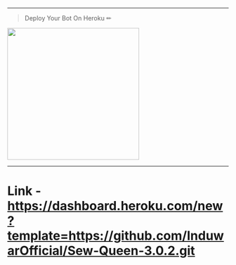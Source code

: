 ---
> Deploy Your Bot On Heroku ✏
<div align="left"><a href="https://dashboard.heroku.com/new?template=https://github.com/InduwarOfficial/Sew-Queen-3.0.2.git"><img src="https://github.com/ravindu01manoj/ravindu01manoj/blob/main/media/Heroku_logo.svg.png" width="300" ></a></div>

***
# Link - https://dashboard.heroku.com/new?template=https://github.com/InduwarOfficial/Sew-Queen-3.0.2.git
